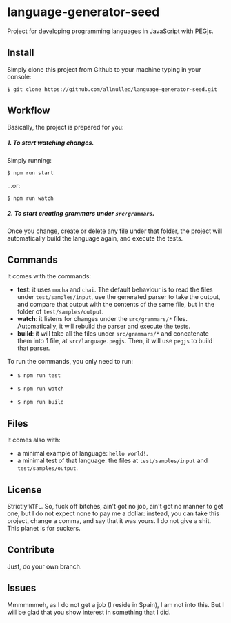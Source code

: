 # language-generator-seed

Project for developing programming languages in JavaScript with PEGjs.

## Install

Simply clone this project from Github to your machine typing in your console:

`$ git clone https://github.com/allnulled/language-generator-seed.git`

## Workflow

Basically, the project is prepared for you:

##### 1. To start watching changes.

Simply running:

`$ npm run start`

...or:

`$ npm run watch`

##### 2. To start creating grammars under `src/grammars`.

Once you change, create or delete any file under that folder, the project will automatically build the language again, and execute the tests.

## Commands

It comes with the commands:

  - **test**: it uses `mocha` and `chai`. The default behaviour is to read the files under `test/samples/input`, use the generated parser to take the output, and compare that output with the contents of the same file, but in the folder of `test/samples/output`.
  - **watch**: it listens for changes under the `src/grammars/*` files. Automatically, it will rebuild the parser and execute the tests.
  - **build**: it will take all the files under `src/grammars/*` and concatenate them into 1 file, at `src/language.pegjs`. Then, it will use `pegjs` to build that parser.

To run the commands, you only need to run:

  - `$ npm run test`

  - `$ npm run watch`

  - `$ npm run build`

## Files

It comes also with:

  - a minimal example of language: `hello world!`.
  - a minimal test of that language: the files at `test/samples/input` and `test/samples/output`.

## License

Strictly `WTFL`. So, fuck off bitches, ain't got no job, ain't got no manner to get one, but I do not expect none to pay me a dollar: instead, you can take this project, change a comma, and say that it was yours. I do not give a shit. This planet is for suckers.

## Contribute

Just, do your own branch.

## Issues

Mmmmmmeh, as I do not get a job (I reside in Spain), I am not into this. But I will be glad that you show interest in something that I did.


